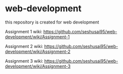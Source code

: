 # web-development
this repository is created for web development

Assignment 1 wiki:
https://github.com/seshusai95/web-development/wiki/Assignment-1

Assignment 2 wiki:
https://github.com/seshusai95/web-development/wiki/Assignment-2

Assignment 3 wiki:
https://github.com/seshusai95/web-development/wiki/Assignment-3
